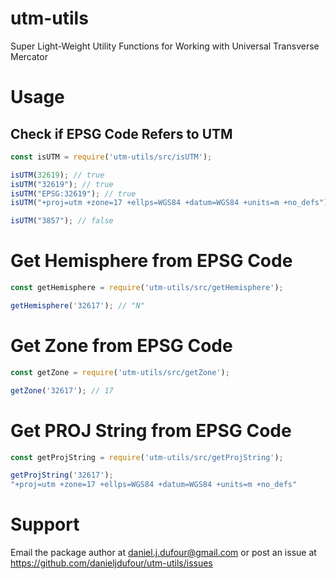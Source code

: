 # utm-utils
Super Light-Weight Utility Functions for Working with Universal Transverse Mercator

# Usage
## Check if EPSG Code Refers to UTM
```javascript
const isUTM = require('utm-utils/src/isUTM');

isUTM(32619); // true
isUTM("32619"); // true
isUTM("EPSG:32619"); // true
isUTM("+proj=utm +zone=17 +ellps=WGS84 +datum=WGS84 +units=m +no_defs"); // true

isUTM("3857"); // false
```

# Get Hemisphere from EPSG Code
```javascript
const getHemisphere = require('utm-utils/src/getHemisphere');

getHemisphere('32617'); // "N"
```

# Get Zone from EPSG Code
```javascript
const getZone = require('utm-utils/src/getZone');

getZone('32617'); // 17
```

# Get PROJ String from EPSG Code
```javascript
const getProjString = require('utm-utils/src/getProjString');

getProjString('32617');
"+proj=utm +zone=17 +ellps=WGS84 +datum=WGS84 +units=m +no_defs"
```

# Support
Email the package author at daniel.j.dufour@gmail.com or post an issue at https://github.com/danieljdufour/utm-utils/issues
